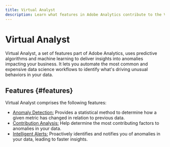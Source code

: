 ```yaml
---
title: Virtual Analyst
description: Learn what features in Adobe Analytics contribute to the Virtual Analyst.
---
```


# Virtual Analyst

Virtual Analyst, a set of features part of Adobe Analytics, uses predictive algorithms and machine learning to deliver insights into anomalies impacting your business. It lets you automate the most common and expensive data science workflows to identify what's driving unusual behaviors in your data.

## Features {#features}

Virtual Analyst comprises the following features:

* [Anomaly Detection:](virtual-analyst/c-anomaly-detection/anomaly-detection.md) Provides a statistical method to determine how a given metric has changed in relation to previous data.
* [Contribution Analysis:](virtual-analyst/contribution-analysis/run-contribution-analysis.md) Help determine the most contributing factors to anomalies in your data.
* [Intelligent Alerts:](c-intelligent-alerts/intellligent-alerts.md) Proactively identifies and notifies you of anomalies in your data, leading to faster insights.
